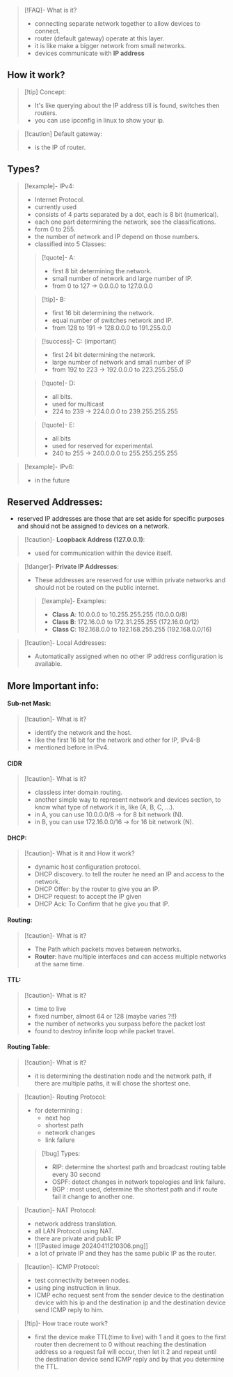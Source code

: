 >[!FAQ]- What is it?
>- connecting separate network together to allow devices to connect.
>- router (default gateway) operate at this layer.
>- it is like make a bigger network from small networks.
>- devices communicate with **IP address**

## How it work?
>[!tip] Concept:
>- It's like querying about the IP address till is found, switches then routers.
>- you can use ipconfig in linux to show your ip.

>[!caution] Default gateway:
>- is the IP of router.
## Types?

>[!example]- IPv4:
>- Internet Protocol.
>- currently used
>- consists of 4 parts separated by a dot, each is 8 bit (numerical).
>- each one part determining the network, see the classifications.
>- form 0 to 255.
>- the number of network and IP depend on those numbers.
>- classified into 5 Classes:
>
>>[!quote]- A:
>>- first 8 bit determining the network.
>>- small number of network and large number of IP.
>>- from 0 to 127 -> 0.0.0.0 to 127.0.0.0
>
>>[!tip]- B:
>>- first 16 bit determining the network.
>>- equal number of switches network and IP.
>>- from 128 to 191 -> 128.0.0.0 to 191.255.0.0
>
>>[!success]- C: (important)
>>- first 24 bit determining the network.
>>- large number of network and small number of IP
>>- from 192 to 223 -> 192.0.0.0 to 223.255.255.0
>
>>[!quote]- D:
>>- all bits.
>>- used for multicast
>>- 224 to 239 -> 224.0.0.0 to 239.255.255.255
>
>>[!quote]- E:
>>- all bits
>>- used for reserved for experimental.
>>- 240 to 255 -> 240.0.0.0 to 255.255.255.255

>[!example]- IPv6:
>- in the future


## Reserved Addresses:
- reserved IP addresses are those that are set aside for specific purposes and should not be assigned to devices on a network.

>[!caution]- **Loopback Address (127.0.0.1)**:
>- used for communication within the device itself.

>[!danger]- **Private IP Addresses**:
>- These addresses are reserved for use within private networks and should not be routed on the public internet.
>
>>[!example]- Examples:
>>- **Class A**: 10.0.0.0 to 10.255.255.255 (10.0.0.0/8)
>>- **Class B**: 172.16.0.0 to 172.31.255.255 (172.16.0.0/12)
>>- **Class C**: 192.168.0.0 to 192.168.255.255 (192.168.0.0/16)

>[!caution]- Local Addresses:
>- Automatically assigned when no other IP address configuration is available.

## More Important info:
#### Sub-net Mask:
>[!caution]- What is it?
>- identify the network and the host.
>- like the first 16 bit for the network and other for IP, IPv4-B
>- mentioned before in IPv4.
#### CIDR
>[!caution]- What is it?
>- classless inter domain routing.
>- another simple way to represent network and devices section, to know what type of network it is, like (A, B, C, ...).
>- in A, you can use 10.0.0.0/8 -> for 8 bit network (N).
>- in B, you can use 172.16.0.0/16 -> for 16 bit network (N).
#### DHCP:
>[!caution]- What is it and How it work?
>- dynamic host configuration protocol.
>- DHCP discovery. to tell the router he need an IP and access to the network.
>- DHCP Offer:  by the router to give you an IP.
>- DHCP request:  to accept the IP given
>- DHCP Ack:  To Confirm that he give you that IP.
#### Routing:
>[!caution]- What is it?
>- The Path which packets moves between networks.
>- **Router**: have multiple interfaces and can access multiple networks at the same time.
#### TTL:
>[!caution]- What is it?
>- time to live
>- fixed number, almost 64 or 128 (maybe varies ?!!)
>- the number of networks you surpass before the packet lost
>- found to destroy infinite loop while packet travel.
#### Routing Table:
>[!caution]- What is it?
>- it is determining the destination node and the network path, if there are multiple paths, it will chose the shortest one.

>[!caution]- Routing Protocol:
>- for determining :
>	- next hop
>	- shortest path
>	- network changes
>	- link failure
>
>>[!bug] Types:
>>- RIP: determine the shortest path and broadcast routing table every 30 second
>>- OSPF: detect changes in network topologies and link failure.
>>- BGP : most used, determine the shortest path and if route fail it change to another one.

>[!caution]- NAT Protocol:
>- network address translation.
>- all LAN Protocol using NAT.
>- there are private and public IP
>- ![[Pasted image 20240411210306.png]]
>- a lot of private IP and they has the same public IP as the router.

>[!caution]- ICMP Protocol:
>- test connectivity between nodes.
>- using ping instruction in linux.
>- ICMP echo request sent from the sender device to the destination device with his ip and the destination ip and the destination device send ICMP reply to him.

>[!tip]- How trace route work?
>- first the device make TTL(time to live) with 1 and it goes to the first router then decrement to 0 without reaching the destination address so a request fail will occur, then let it 2 and repeat until the destination device send ICMP reply and by that you determine the TTL.

